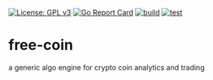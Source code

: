 [![License: GPL v3](https://img.shields.io/badge/License-GPLv3-blue.svg)](https://www.gnu.org/licenses/gpl-3.0)
[![Go Report Card](https://goreportcard.com/badge/github.com/drakos74/free-coin)](https://goreportcard.com/report/github.com/drakos74/free-coin)
[![build](https://github.com/drakos74/free-coin/workflows/build/badge.svg)](https://github.com/drakos74/free-coin/actions)
[![test](https://github.com/drakos74/free-coin/workflows/test/badge.svg)](https://github.com/drakos74/free-coin/actions)
# free-coin
a generic algo engine for crypto coin analytics and trading
